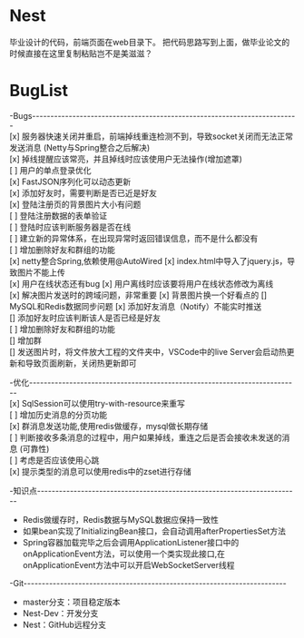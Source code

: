 # Nest
毕业设计的代码，前端页面在web目录下。
把代码思路写到上面，做毕业论文的时候直接在这里复制粘贴岂不是美滋滋？

# BugList
-Bugs-------------------------------------------------------------------------      
[x] 服务器快速关闭并重启，前端掉线重连检测不到，导致socket关闭而无法正常发送消息 (Netty与Spring整合之后解决)      
[x] 掉线提醒应该常亮，并且掉线时应该使用户无法操作(增加遮罩)       
[ ] 用户的单点登录优化     
[x] FastJSON序列化可以动态更新       
[x] 添加好友时，需要判断是否已近是好友       
[x] 登陆注册页的背景图片大小有问题     
[ ] 登陆注册数据的表单验证       
[ ] 登陆时应该判断服务器是否在线      
[ ] 建立新的异常体系，在出现异常时返回错误信息，而不是什么都没有      
[ ] 增加删除好友和群组的功能        
[x] netty整合Spring,依赖使用@AutoWired
[x] index.html中导入了jquery.js，导致图片不能上传        
[x] 用户在线状态还有bug
[x] 用户离线时应该要将用户在线状态修改为离线        
[x] 解决图片发送时的跨域问题，非常重要
[x] 背景图片换一个好看点的
[] MySQL和Redis数据同步问题
[x] 添加好友消息（Notify）不能实时推送    
[] 添加好友时应该判断该人是否已经是好友   
[ ] 增加删除好友和群组的功能    
[] 增加群      
[] 发送图片时，将文件放大工程的文件夹中，VSCode中的live Server会启动热更新和导致页面刷新，关闭热更新即可

-优化--------------------------------------------------------------------------       
[x] SqlSession可以使用try-with-resource来重写      
[ ] 增加历史消息的分页功能     
[x] 群消息发送功能,使用redis做缓存，mysql做长期存储       
[ ] 判断接收多条消息的过程中，用户如果掉线，重连之后是否会接收未发送的消息 (可靠性)    
[ ] 考虑是否应该使用心跳      
[x] 提示类型的消息可以使用redis中的zset进行存储      

-知识点------------------------------------------------------------------------        
- Redis做缓存时，Redis数据与MySQL数据应保持一致性         
- 如果bean实现了InitializingBean接口，会自动调用afterPropertiesSet方法
- Spring容器加载完毕之后会调用ApplicationListener接口中的onApplicationEvent方法，可以使用一个类实现此接口,在onApplicationEvent方法中可以开启WebSocketServer线程

-Git------------------------------------------------------------------------    
- master分支：项目稳定版本     
- Nest-Dev：开发分支       
- Nest：GitHub远程分支     